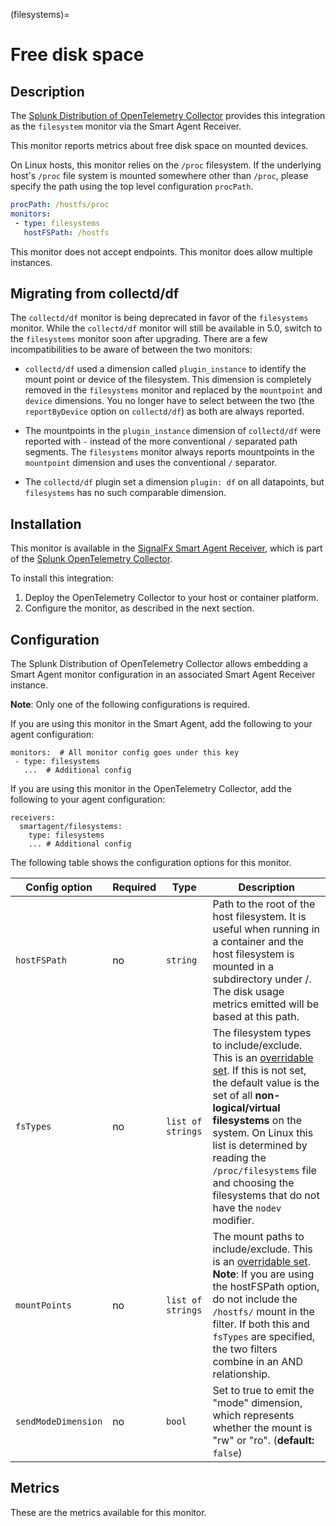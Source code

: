 (filesystems)=

# Free disk space

<meta name="description" content="Documentation on the filesystems monitor">

## Description

The [Splunk Distribution of OpenTelemetry Collector](https://github.com/signalfx/splunk-otel-collector) provides this integration as the `filesystem` monitor via the Smart Agent Receiver.

This monitor reports metrics about free disk space on mounted devices.

On Linux hosts, this monitor relies on the `/proc` filesystem. If the underlying host's `/proc` file system is mounted somewhere other than `/proc`, please specify the path using the top level configuration `procPath`.

```yaml
procPath: /hostfs/proc
monitors:
 - type: filesystems
   hostFSPath: /hostfs
```

This monitor does not accept endpoints. This monitor does allow multiple instances.

## Migrating from collectd/df
The `collectd/df` monitor is being deprecated in favor of the `filesystems`
monitor.  While the `collectd/df` monitor will still be available in
5.0, switch to the `filesystems` monitor soon after upgrading.  There are a few incompatibilities to be aware of between the two monitors:

 - `collectd/df` used a dimension called `plugin_instance` to identify the
   mount point or device of the filesystem.  This dimension is completely
   removed in the `filesystems` monitor and replaced by the `mountpoint`
   and `device` dimensions.  You no longer have to select between the two
   (the `reportByDevice` option on `collectd/df`) as both are always
   reported.

 - The mountpoints in the `plugin_instance` dimension of `collectd/df`
   were reported with `-` instead of the more conventional `/` separated
   path segments.  The `filesystems` monitor always reports mountpoints in
   the `mountpoint` dimension and uses the conventional `/` separator.

 - The `collectd/df` plugin set a dimension `plugin: df` on all datapoints, but `filesystems` has no such comparable dimension.

## Installation

This monitor is available in the [SignalFx Smart Agent Receiver](https://github.com/signalfx/splunk-otel-collector/tree/main/internal/receiver/smartagentreceiver), which is part of the [Splunk OpenTelemetry Collector](https://github.com/signalfx/splunk-otel-collector).

To install this integration:

1. Deploy the OpenTelemetry Collector to your host or container platform.
2. Configure the monitor, as described in the next section.

## Configuration

The Splunk Distribution of OpenTelemetry Collector allows embedding a Smart Agent monitor configuration in an associated Smart Agent Receiver instance.

**Note**: Only one of the following configurations is required.

If you are using this monitor in the Smart Agent, add the following to your agent configuration:

```
monitors:  # All monitor config goes under this key
 - type: filesystems
   ...  # Additional config
```

If you are using this monitor in the OpenTelemetry Collector, add the following to your agent configuration:

```
receivers:
  smartagent/filesystems:
    type: filesystems
    ... # Additional config
```

The following table shows the configuration options for this monitor.

| Config option | Required | Type | Description |
| --- | --- | --- | --- |
| `hostFSPath` | no | `string` | Path to the root of the host filesystem.  It is useful when running in a container and the host filesystem is mounted in a subdirectory under /.  The disk usage metrics emitted will be based at this path. |
| `fsTypes` | no | `list of strings` | The filesystem types to include/exclude.  This is an [overridable set](https://docs.signalfx.com/en/latest/integrations/agent/filtering.html#overridable-filters). If this is not set, the default value is the set of all **non-logical/virtual filesystems** on the system.  On Linux this list is determined by reading the `/proc/filesystems` file and choosing the filesystems that do not have the `nodev` modifier. |
| `mountPoints` | no | `list of strings` | The mount paths to include/exclude. This is an [overridable set](https://docs.signalfx.com/en/latest/integrations/agent/filtering.html#overridable-filters). **Note**: If you are using the hostFSPath option, do not include the `/hostfs/` mount in the filter.  If both this and `fsTypes` are specified, the two filters combine in an AND relationship. |
| `sendModeDimension` | no | `bool` | Set to true to emit the "mode" dimension, which represents whether the mount is "rw" or "ro". (**default:** `false`) |


## Metrics

These are the metrics available for this monitor.

<div class="metrics-table" type="filesystems"  include="markdown"></div>


